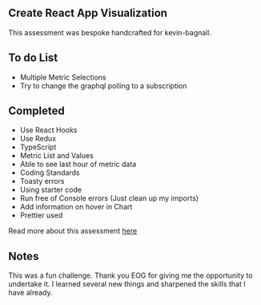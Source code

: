 ## Create React App Visualization

This assessment was bespoke handcrafted for kevin-bagnall.

## To do List 
- Multiple Metric Selections
- Try to change the graphql polling to a subscription

## Completed
- Use React Hooks
- Use Redux
- TypeScript
- Metric List and Values
- Able to see last hour of metric data
- Coding Standards
- Toasty errors
- Using starter code
- Run free of Console errors (Just clean up my imports)
- Add information on hover in Chart
- Prettier used

Read more about this assessment [here](https://react.eogresources.com)

## Notes

This was a fun challenge. Thank you EOG for giving me the opportunity to undertake it. I learned several new things and sharpened the skills that I have already.
